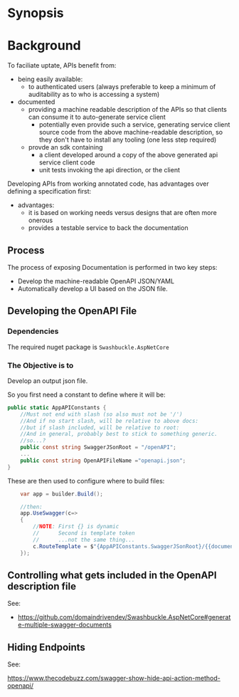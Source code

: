 # Synopsis #



# Background #
To faciliate uptate, APIs benefit from:

- being easily available: 
  - to authenticated users (always preferable to keep a minimum of auditability as to who is accessing a system)
- documented
  - providing a machine readable description of the APIs so that clients can consume it to auto-generate service client
    - potentially even provide such a service, generating service client source code from the above machine-readable 
      description, so they don't have to install any tooling (one less step required)
  - provde an sdk containing
    - a client developed around a copy of the above generated api service client code
    - unit tests invoking the api direction, or the client
  

Developing APIs from working annotated code, has advantages over defining a specification first:
- advantages:
  - it is based on working needs versus designs that are often more onerous
  - provides a testable service to back the documentation


## Process ##

The process of exposing Documentation is performed in two key steps:

* Develop the machine-readable OpenAPI JSON/YAML
* Automatically develop a UI based on the JSON file.

## Developing the OpenAPI File ##


### Dependencies ###

The required nuget package is `Swashbuckle.AspNetCore`

### The Objective is to  ###

Develop an output json file. 

So you first need a constant to define where it will be:

```cs
public static AppAPIConstants {
    //Must not end with slash (so also must not be '/')
    //And if no start slash, will be relative to above docs:
    //but if slash included, will be relative to root:
    //And in general, probably best to stick to something generic.
    //so...?
    public const string SwaggerJSonRoot = "/openAPI";
    ...
    public const string OpenAPIFileName ="openapi.json";
}
```
These are then used to configure where to build files:
```cs 
    var app = builder.Build();

    //then:
    app.UseSwagger(c=>
    {
        //NOTE: First {} is dynamic
        //      Second is template token
        //      ...not the same thing...
        c.RouteTemplate = $"{AppAPIConstants.SwaggerJSonRoot}/{{documentname}}/{OpenAPIFileName}";
    });
```


## Controlling what gets included in the OpenAPI description file

See:

- https://github.com/domaindrivendev/Swashbuckle.AspNetCore#generate-multiple-swagger-documents



## Hiding Endpoints ##

See:

https://www.thecodebuzz.com/swagger-show-hide-api-action-method-openapi/